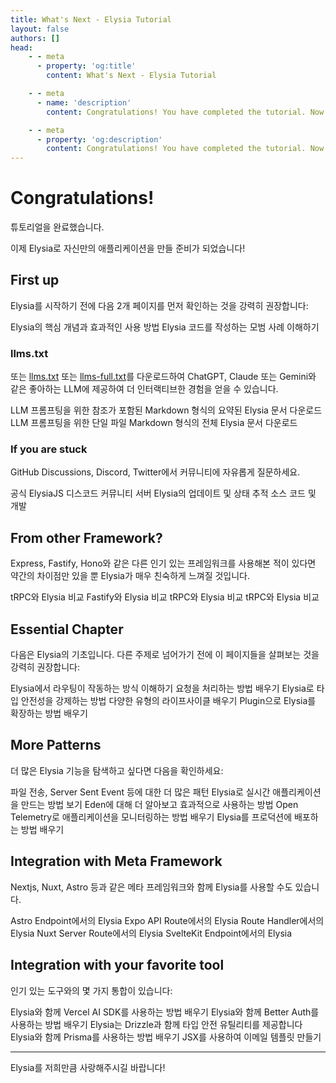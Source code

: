 ```yaml
---
title: What's Next - Elysia Tutorial
layout: false
authors: []
head:
    - - meta
      - property: 'og:title'
        content: What's Next - Elysia Tutorial

    - - meta
      - name: 'description'
        content: Congratulations! You have completed the tutorial. Now you're ready to build your own application with Elysia! We highly recommended you to check out these 2 pages first before getting started with Elysia. Key Concept and Best Practice. Alternatively, you can download llms.txt or llms-full.txt and feed it to your favorite LLMs like ChatGPT, Claude or Gemini to get a more interactive experience. If you are stuck, feel free to ask our community on GitHub Discussions, Discord, and Twitter. If you have used other popular frameworks like Express, Fastify, or Hono, you will find Elysia right at home with just a few differences. We also have essential chapters, more patterns, integration with Meta Framework and your favorite tool.

    - - meta
      - property: 'og:description'
        content: Congratulations! You have completed the tutorial. Now you're ready to build your own application with Elysia! We highly recommended you to check out these 2 pages first before getting started with Elysia. Key Concept and Best Practice. Alternatively, you can download llms.txt or llms-full.txt and feed it to your favorite LLMs like ChatGPT, Claude or Gemini to get a more interactive experience. If you are stuck, feel free to ask our community on GitHub Discussions, Discord, and Twitter. If you have used other popular frameworks like Express, Fastify, or Hono, you will find Elysia right at home with just a few differences. We also have essential chapters, more patterns, integration with Meta Framework and your favorite tool.
---
```


<script setup lang="ts">
import Editor from '../components/xiao/playground/playground.vue'

import Card from '../components/nearl/card.vue'
import Deck from '../components/nearl/card-deck.vue'

import { code } from './data'
</script>

<Editor :code="code">

# Congratulations!

튜토리얼을 완료했습니다.

이제 Elysia로 자신만의 애플리케이션을 만들 준비가 되었습니다!

## First up
Elysia를 시작하기 전에 다음 2개 페이지를 먼저 확인하는 것을 강력히 권장합니다:

<Deck>
	<Card title="Key Concept" href="/key-concept">
		Elysia의 핵심 개념과 효과적인 사용 방법
    </Card>
    <Card title="Best Practice" href="/essential/best-practice">
        Elysia 코드를 작성하는 모범 사례 이해하기
    </Card>
</Deck>

### llms.txt

또는 <a href="/llms.txt" download>llms.txt</a> 또는 <a href="/llms-full.txt" download>llms-full.txt</a>를 다운로드하여 ChatGPT, Claude 또는 Gemini와 같은 좋아하는 LLM에 제공하여 더 인터랙티브한 경험을 얻을 수 있습니다.

<Deck>
    <Card title="llms.txt" href="/llms.txt" download>
   		LLM 프롬프팅을 위한 참조가 포함된 Markdown 형식의 요약된 Elysia 문서 다운로드
    </Card>
    <Card title="llms-full.txt" href="/llms-full.txt" download>
  		LLM 프롬프팅을 위한 단일 파일 Markdown 형식의 전체 Elysia 문서 다운로드
    </Card>
</Deck>

### If you are stuck

GitHub Discussions, Discord, Twitter에서 커뮤니티에 자유롭게 질문하세요.

<Deck>
    <Card title="Discord" href="https://discord.gg/eaFJ2KDJck">
        공식 ElysiaJS 디스코드 커뮤니티 서버
    </Card>
    <Card title="Twitter" href="https://twitter.com/elysiajs">
        Elysia의 업데이트 및 상태 추적
    </Card>
    <Card title="GitHub" href="https://github.com/elysiajs">
        소스 코드 및 개발
    </Card>
</Deck>

## From other Framework?

Express, Fastify, Hono와 같은 다른 인기 있는 프레임워크를 사용해본 적이 있다면 약간의 차이점만 있을 뿐 Elysia가 매우 친숙하게 느껴질 것입니다.

<Deck>
	<Card title="From Express" href="/migrate/from-express">
		tRPC와 Elysia 비교
	</Card>
    <Card title="From Fastify" href="/migrate/from-fastify">
  		Fastify와 Elysia 비교
    </Card>
    <Card title="From Hono" href="/migrate/from-hono">
  		tRPC와 Elysia 비교
    </Card>
    <Card title="From tRPC" href="/migrate/from-trpc">
  		tRPC와 Elysia 비교
    </Card>
</Deck>

## Essential Chapter

다음은 Elysia의 기초입니다. 다른 주제로 넘어가기 전에 이 페이지들을 살펴보는 것을 강력히 권장합니다:

<Deck>
	<Card title="Route" href="/essential/route">
  Elysia에서 라우팅이 작동하는 방식 이해하기
	</Card>
	<Card title="Handler" href="/essential/handler">
  		요청을 처리하는 방법 배우기
	</Card>
	<Card title="Validation" href="/essential/plugin">
		Elysia로 타입 안전성을 강제하는 방법
	</Card>
	<Card title="Lifecycle" href="/essential/plugin">
		다양한 유형의 라이프사이클 배우기
	</Card>
	<Card title="Plugin" href="/essential/plugin">
	  	Plugin으로 Elysia를 확장하는 방법 배우기
	</Card>
</Deck>

## More Patterns

더 많은 Elysia 기능을 탐색하고 싶다면 다음을 확인하세요:

<Deck>
    <Card title="Handler" href="/eden/overview">
    	파일 전송, Server Sent Event 등에 대한 더 많은 패턴
    </Card>
    <Card title="Web Socket" href="/patterns/websocket">
   		Elysia로 실시간 애플리케이션을 만드는 방법 보기
    </Card>
    <Card title="Eden" href="/eden/overview">
    	Eden에 대해 더 알아보고 효과적으로 사용하는 방법
    </Card>
    <Card title="Open Telemetry" href="/eden/opentelemetry">
   		Open Telemetry로 애플리케이션을 모니터링하는 방법 배우기
    </Card>
    <Card title="Deploy to Production" href="/patterns/deploys">
    	Elysia를 프로덕션에 배포하는 방법 배우기
    </Card>
</Deck>

## Integration with Meta Framework

Nextjs, Nuxt, Astro 등과 같은 메타 프레임워크와 함께 Elysia를 사용할 수도 있습니다.

<Deck>
	<Card title="Astro" href="/integrations/astro">
		Astro Endpoint에서의 Elysia
	</Card>
	<Card title="Expo" href="/integrations/expo">
		Expo API Route에서의 Elysia
	</Card>
	<Card title="Nextjs" href="/integrations/nextjs">
		Route Handler에서의 Elysia
	</Card>
	<Card title="Nuxt" href="/integrations/nuxt">
		Nuxt Server Route에서의 Elysia
	</Card>
	<Card title="SvelteKit" href="/integrations/sveltekit">
		SvelteKit Endpoint에서의 Elysia
	</Card>
</Deck>

## Integration with your favorite tool

인기 있는 도구와의 몇 가지 통합이 있습니다:

<Deck>
	<Card title="AI SDK" href="/integrations/ai-sdk">
   		Elysia와 함께 Vercel AI SDK를 사용하는 방법 배우기
    </Card>
    <Card title="Better Auth" href="/integrations/better-auth">
   		Elysia와 함께 Better Auth를 사용하는 방법 배우기
    </Card>
    <Card title="Drizzle" href="/integrations/drizzle">
  		Elysia는 Drizzle과 함께 타입 안전 유틸리티를 제공합니다
    </Card>
    <Card title="Prisma" href="/integrations/prisma">
  		Elysia와 함께 Prisma를 사용하는 방법 배우기
    </Card>
    <Card title="React Email" href="/integrations/react-email">
  		JSX를 사용하여 이메일 템플릿 만들기
    </Card>
</Deck>

<br>

---

Elysia를 저희만큼 사랑해주시길 바랍니다!

</Editor>

